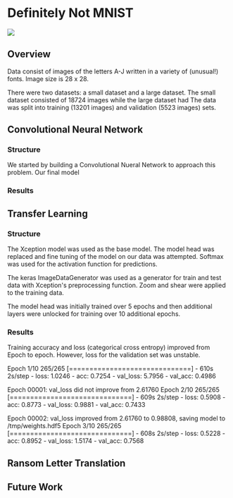 # Definitely Not MNIST

<img src="https://github.com/tdurnford/DefinitelyNotMNIST/blob/case-study/graphics/sample_letters.png"></img>

## Overview
Data consist of images of the letters A-J written in a variety of (unusual!) fonts. Image size is 28 x 28.

There were two datasets: a small dataset and a large dataset. The small dataset consisted of 18724 images while the large dataset had 
The data was split into training (13201 images) and validation (5523 images) sets.

## Convolutional Neural Network

### Structure
We started by building a Convolutional Nueral Network to approach this problem. Our final model 
### Results

## Transfer Learning

### Structure
The Xception model was used as the base model. The model head was replaced and fine tuning of the model on our data was attempted. Softmax was used for the activation function for predictions. 

The keras ImageDataGenerator was used as a generator for train and test data with Xception's preprocessing function. 
Zoom and shear were applied to the training data.

The model head was initially trained over 5 epochs and then additional layers were unlocked for training over 10 additional epochs.

### Results
Training accuracy and loss (categorical cross entropy) improved from Epoch to epoch. However, loss for the validation set was unstable.

Epoch 1/10
265/265 [==============================] - 610s 2s/step - loss: 1.0246 - acc: 0.7254 - val_loss: 5.7956 - val_acc: 0.4986

Epoch 00001: val_loss did not improve from 2.61760
Epoch 2/10
265/265 [==============================] - 609s 2s/step - loss: 0.5908 - acc: 0.8773 - val_loss: 0.9881 - val_acc: 0.7433

Epoch 00002: val_loss improved from 2.61760 to 0.98808, saving model to /tmp/weights.hdf5
Epoch 3/10
265/265 [==============================] - 608s 2s/step - loss: 0.5228 - acc: 0.8952 - val_loss: 1.5174 - val_acc: 0.7568

## Ransom Letter Translation 

## Future Work
